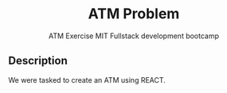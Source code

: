 <h1 align="center">
ATM Problem
</h1>
<p align="center">ATM Exercise MIT Fullstack development bootcamp<p>

## Description

We were tasked to create an ATM using REACT.


  
  

